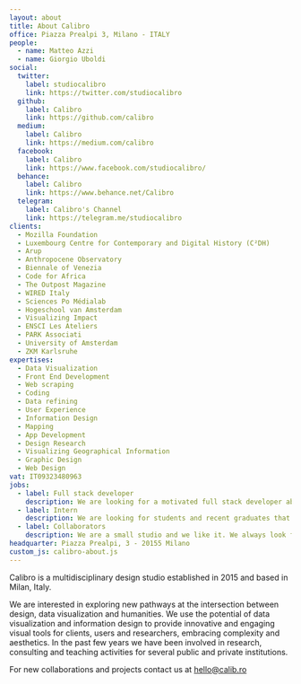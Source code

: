 ```yaml
---
layout: about
title: About Calibro
office: Piazza Prealpi 3, Milano - ITALY
people:
  - name: Matteo Azzi
  - name: Giorgio Uboldi
social:
  twitter:
    label: studiocalibro
    link: https://twitter.com/studiocalibro
  github:
    label: Calibro
    link: https://github.com/calibro
  medium:
    label: Calibro
    link: https://medium.com/calibro  
  facebook:
    label: Calibro
    link: https://www.facebook.com/studiocalibro/
  behance:
    label: Calibro
    link: https://www.behance.net/Calibro
  telegram:
    label: Calibro's Channel
    link: https://telegram.me/studiocalibro
clients:
  - Mozilla Foundation
  - Luxembourg Centre for Contemporary and Digital History (C²DH) 
  - Arup
  - Anthropocene Observatory
  - Biennale of Venezia
  - Code for Africa
  - The Outpost Magazine
  - WIRED Italy
  - Sciences Po Médialab
  - Hogeschool van Amsterdam
  - Visualizing Impact
  - ENSCI Les Ateliers
  - PARK Associati
  - University of Amsterdam
  - ZKM Karlsruhe
expertises:
  - Data Visualization
  - Front End Development
  - Web scraping
  - Coding
  - Data refining
  - User Experience
  - Information Design
  - Mapping
  - App Development
  - Design Research
  - Visualizing Geographical Information
  - Graphic Design
  - Web Design
vat: IT09323480963
jobs:
  - label: Full stack developer
    description: We are looking for a motivated full stack developer able to work in a team and follow the development of data-driven projects. You should have an experience in back-end development (Python, Node.js), database management (SQL-like DBs, MongoDB) and a good knowledge of front-end development. You will work with the most common web technoligies, frameworks (React, Vue.js) and libraries (d3.js, Bootstrap).
  - label: Intern
    description: We are looking for students and recent graduates that want to develop their skills in the field of data visualization, UX/UI or web development. You will join us for a period of 3-6 months and work on different types of projects.
  - label: Collaborators
    description: We are a small studio and we like it. We always look for professionals and collaborators that can join our team for specific projects. If you are freelancer in UX/UI design, visual design, web development, data science or an independent researcher and you look for interesting projects, drop us a message.
headquarter: Piazza Prealpi, 3 - 20155 Milano
custom_js: calibro-about.js
---
```

Calibro is a multidisciplinary design studio established in 2015 and based in Milan, Italy.

We are interested in exploring new pathways at the intersection between design, data visualization and humanities.
We use the potential of data visualization and information design to provide innovative and engaging visual tools for clients, users and researchers, embracing complexity and aesthetics.
In the past few years we have been involved in research, consulting and teaching activities for several public and private institutions.

For new collaborations and projects contact us at [hello@calib.ro](hello@calib.ro)

